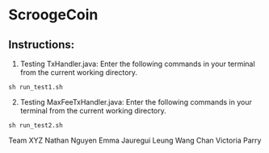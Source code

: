 # ScroogeCoin

## Instructions:

1) Testing TxHandler.java: Enter the following commands in your terminal from the current working directory.
```bashs
sh run_test1.sh
```

2) Testing MaxFeeTxHandler.java: Enter the following commands in your terminal from the current working directory.
```bashs
sh run_test2.sh
```
Team XYZ
Nathan Nguyen
Emma Jauregui
Leung Wang Chan
Victoria Parry
